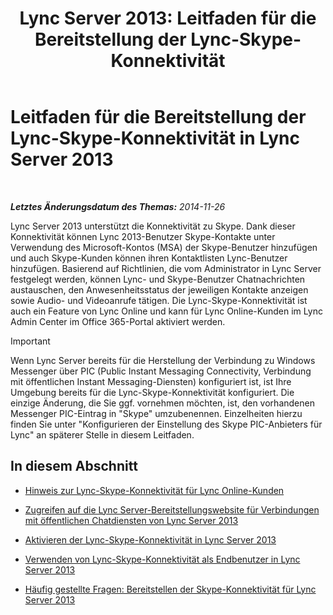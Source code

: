 ﻿---
title: 'Lync Server 2013: Leitfaden für die Bereitstellung der Lync-Skype-Konnektivität'
TOCTitle: Leitfaden für die Bereitstellung der Lync-Skype-Konnektivität
ms:assetid: 69adda9b-5b72-4538-9be6-079b2f462e09
ms:mtpsurl: https://technet.microsoft.com/de-de/library/Dn440173(v=OCS.15)
ms:contentKeyID: 59373606
ms.date: 05/19/2016
mtps_version: v=OCS.15
ms.translationtype: HT
---

# Leitfaden für die Bereitstellung der Lync-Skype-Konnektivität in Lync Server 2013

 

_**Letztes Änderungsdatum des Themas:** 2014-11-26_

Lync Server 2013 unterstützt die Konnektivität zu Skype. Dank dieser Konnektivität können Lync 2013-Benutzer Skype-Kontakte unter Verwendung des Microsoft-Kontos (MSA) der Skype-Benutzer hinzufügen und auch Skype-Kunden können ihren Kontaktlisten Lync-Benutzer hinzufügen. Basierend auf Richtlinien, die vom Administrator in Lync Server festgelegt werden, können Lync- und Skype-Benutzer Chatnachrichten austauschen, den Anwesenheitsstatus der jeweiligen Kontakte anzeigen sowie Audio- und Videoanrufe tätigen. Die Lync-Skype-Konnektivität ist auch ein Feature von Lync Online und kann für Lync Online-Kunden im Lync Admin Center im Office 365-Portal aktiviert werden.


> [!IMPORTANT]
> Wenn Lync Server bereits für die Herstellung der Verbindung zu Windows Messenger über PIC (Public Instant Messaging Connectivity, Verbindung mit öffentlichen Instant Messaging-Diensten) konfiguriert ist, ist Ihre Umgebung bereits für die Lync-Skype-Konnektivität konfiguriert. Die einzige Änderung, die Sie ggf. vornehmen möchten, ist, den vorhandenen Messenger PIC-Eintrag in "Skype" umzubenennen. Einzelheiten hierzu finden Sie unter "Konfigurieren der Einstellung des Skype PIC-Anbieters für Lync" an späterer Stelle in diesem Leitfaden.



## In diesem Abschnitt

  - [Hinweis zur Lync-Skype-Konnektivität für Lync Online-Kunden](lync-server-2013-note-about-lync-skype-connectivity-for-lync-on.md)

  - [Zugreifen auf die Lync Server-Bereitstellungswebsite für Verbindungen mit öffentlichen Chatdiensten von Lync Server 2013](lync-server-2013-accessing-the-lync-server-public-im-connectivity-provisioning-site.md)

  - [Aktivieren der Lync-Skype-Konnektivität in Lync Server 2013](lync-server-2013-enabling-lync-skype-connectivity.md)

  - [Verwenden von Lync-Skype-Konnektivität als Endbenutzer in Lync Server 2013](lync-server-2013-using-lync-skype-connectivity-as-an-end-user.md)

  - [Häufig gestellte Fragen: Bereitstellen der Skype-Konnektivität für Lync Server 2013](lync-server-2013-frequently-asked-questions-provisioning-lync-server-for-skype-connectivity.md)

